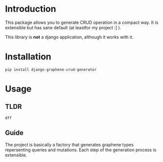 Introduction
============

This package allows you to generate CRUD operation in a compact way.
It is extensible but has sane default (at leastfor my project :] ).

This library is **not** a django application, although it works with it.

Installation
============

```
pip install django-graphene-crud-generator
```

Usage
=====

TLDR
----

```
dff
```

Guide
-----

The project is basically a factory that generates graphene types repersenting queries and mutations.
Each step of the generation process is extensible.
